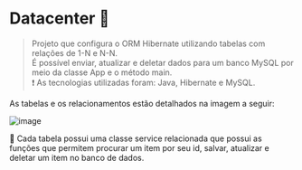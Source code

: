 # Datacenter :floppy_disk:
>Projeto que configura o ORM Hibernate utilizando tabelas com relações de 1-N e N-N.  <br>
>É possível enviar, atualizar e deletar dados para um banco MySQL por meio da classe App e o método main.<br>
❗ As tecnologias utilizadas foram: Java, Hibernate e MySQL.

As tabelas e os relacionamentos estão detalhados na imagem a seguir:


![image](https://github.com/tamireshc/Java/assets/65035109/f91ed3d1-2eef-4e23-9422-544d3d09f5c0)

:pushpin: Cada tabela possui uma classe service relacionada que possui as funções que permitem procurar um item por seu id, salvar, atualizar e deletar um item no banco de dados. 
